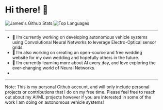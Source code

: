# Hi there! 👋


![James's Github Stats](https://github-readme-stats.vercel.app/api?username=jpoirier1&count_private=true&hide=issues)
![Top Languages](https://github-readme-stats.vercel.app/api/top-langs/?username=jpoirier1&layout=compact)

---
- 🔭 I’m currently working on developing autonomous vehicle systems using Convolutional Neural Networks to leverage Electro-Optical sensor grids.
- 🔭 I’m also working on creating an open-source and free wedding website for my own wedding and hopefully others in the future.
- 🌱 I’m currently learning more about AI every day, and love exploring the ever-changing world of Neural Networks.
- 
---

Note: This is my personal Github account, and will only include personal projects or contributions that I do on my free time.  Please feel free to reach out about my AI/ML projects however if you are interested in some of the work I am doing on autonomous vehicle systems!
<!-- **jpoirier1/jpoirier1** is a ✨ _special_ ✨ repository because its `README.md` (this file) appears on your GitHub profile.

Templates:

- 🔭 I’m currently working on ...
- 🌱 I’m currently learning ...
- 👯 I’m looking to collaborate on ...
- 🤔 I’m looking for help with ...
- 💬 Ask me about ...
- 📫 How to reach me: ...
- 😄 Pronouns: ...
- ⚡ Fun fact: ...
-->
